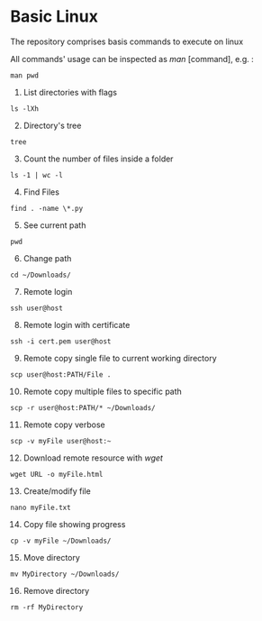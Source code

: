 # Basic Linux
The repository comprises basis commands to execute on linux

All commands' usage can be inspected as *man* [command], e.g. :
```
man pwd
```
1. List directories with flags
```
ls -lXh
```
2. Directory's tree
```
tree
```
3. Count the number of files inside a folder
```
ls -1 | wc -l
```
4. Find Files
```
find . -name \*.py
```
5. See current path
```
pwd
```
6. Change path
```
cd ~/Downloads/
```
7. Remote login
```
ssh user@host
```
8. Remote login with certificate
```
ssh -i cert.pem user@host
```
9. Remote copy single file to current working directory
```
scp user@host:PATH/File .
```
10. Remote copy multiple files to specific path
```
scp -r user@host:PATH/* ~/Downloads/
```
11. Remote copy verbose
```
scp -v myFile user@host:~
```
12. Download remote resource with *wget*
```
wget URL -o myFile.html
```
13. Create/modify file
```
nano myFile.txt
```
14. Copy file showing progress
```
cp -v myFile ~/Downloads/
```
15. Move directory
```
mv MyDirectory ~/Downloads/
```
16. Remove directory
```
rm -rf MyDirectory
```
